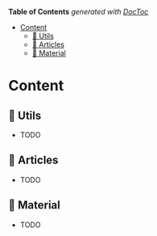<!-- START doctoc generated TOC please keep comment here to allow auto update -->
<!-- DON'T EDIT THIS SECTION, INSTEAD RE-RUN doctoc TO UPDATE -->
**Table of Contents**  *generated with [DocToc](https://github.com/thlorenz/doctoc)*

- [Content](#content)
  - [:rocket: Utils](#rocket-utils)
  - [:memo: Articles](#memo-articles)
  - [:open_file_folder: Material](#open_file_folder-material)

<!-- END doctoc generated TOC please keep comment here to allow auto update -->

# Content

## :rocket: Utils

- TODO

## :memo: Articles

- TODO

## :open_file_folder: Material

- TODO